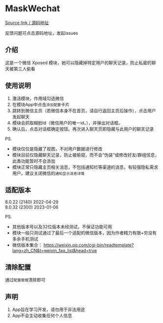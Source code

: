 # MaskWechat

[Source link / 源码地址](https://github.com/Mingyueyixi/MaskWechat)

反馈问题可点击源码地址，发起issues


## 介绍
这是一个微信 Xposed 模块，她可以隐藏掉特定用户的聊天记录，防止私密的聊天被第三人偷看


## 使用说明

1.  激活模块，作用域勾选微信
2.  在模块App中点击`添加配置`卡片
3.  跳转到微信主页（若微信本身不在首页，请自行返回主页后操作），点击用户发起聊天
4.  模块会抓取糊脸Id（微信用户的唯一id，），并弹出对话框。
5.  确认后，点击对话框确定按钮。再次进入聊天页即隐藏与此用户的聊天记录

PS.

- 模块仅仅是隐藏了视图，不对用户数据进行修改
- 模块目前仅隐藏聊天记录，防止被偷窥，而不会”伪装“或修改好友/群组信息，此类功能暂时不会添加
- 模块正常只隐藏主页相关消息，不包括通知栏等渠道的消息，有较强隐私需求用户，建议关闭微信的`通知显示消息详情`


## 适配版本

8.0.22 (2140) 2022-04-29    
8.0.32 (2300) 2023-01-06    

PS.
- 其他版本号以及32位版本未经测试，不保证功能可用
- 模块一般只测试通过了最后一个适配的微信版本，因为作者精力有限+穷没有多余手机测试
- 微信版本集合： https://weixin.qq.com/cgi-bin/readtemplate?lang=zh_CN&t=weixin_faq_list&head=true


## 清除配置

通过`配置管理`清除即可


## 声明

1. App旨在学习开发，请勿用于非法用途
2. App不会主动收集任何个人信息  

